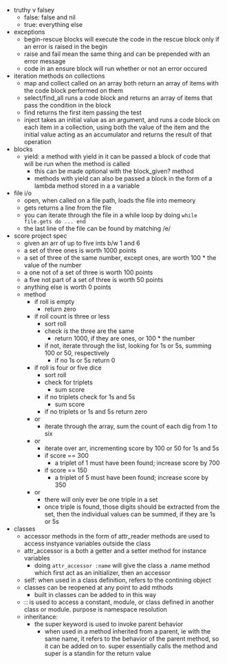 * truthy v falsey
  * false: false and nil
  * true: everything else
* exceptions
  * begin-rescue blocks will execute the code in the rescue block only if an error is raised in the begin
  * raise and fail mean the same thing and can be prepended with an error message
  * code in an ensure block will run whether or not an error occured
* iteration methods on collections
  * map and collect called on an array both return an array of items with the code block performed on them 
  * select/find_all runs a code block and returns an array of items that pass the condition in the block
  * find returns the first item passing the test
  * inject takes an initial value as an argument, and runs a code block on each item in a collection, using both the value of the item and the initial value acting as an accumulator and returns the result of that operation
* blocks
  * yield: a method with yield in it can be passed a block of code that will be run when the method is called
    * this can be made optional with the block_given? method
    * methods with yield can also be passed a block in the form of a lambda method stored in a a variable
* file i/o
  * open, when called on a file path, loads the file into memeory
  * gets returns a line from the file
  * you can iterate through the file in a while loop by doing `while file.gets do ... end`
  * the last line of the file can be found by matching /e/
* score project spec
  * given an arr of up to five ints b/w 1 and 6
  * a set of three ones is worth 1000 points
  * a set of three of the same number, except ones, are worth 100 * the value of the number
  * a one not of a set of three is worth 100 points
  * a five not part of a set of three is worth 50 points
  * anything else is worth 0 points
  * method
    * if roll is empty
      * return zero
    * if roll count is three or less
      * sort roll
      * check is the three are the same
        * return 1000, if they are ones, or 100 * the number 
      * if not, iterate through the list, looking for 1s or 5s, summing 100 or 50, respectively
        * if no 1s or 5s return 0
    * if roll is four or five dice
      * sort roll
      * check for triplets
        * sum score
      * if no triplets check for 1s and 5s
        * sum score
      * if no triplets or 1s and 5s return zero
    * or
      * iterate through the array, sum the count of each dig from 1 to six
    * or
      * iterate over arr, incrementing score by 100 or 50 for 1s and 5s
      * if score == 300
        * a triplet of 1 must have been found; increase score by 700
      * if score == 150
        * a triplet of 5 must have been found; increase score by 350 
    * or
      * there will only ever be one triple in a set
      * once triple is found, those digits should be extracted from the set, then the individual values can be summed, if they are 1s or 5s
* classes
  * accessor methods in the form of attr_reader methods are used to access instyance variables outside the class
  * attr_accessor is a both a getter and a setter method for instance variables
    * doing `attr_accessor :name` will give the class a .name method which first act as an initializer, then an accessor
  * self: when used in a class definition, refers to the contining object
  * classes can be reopened at any point to add mthods
    * built in classes can be added to in this way
  * :: is used to access a constant, module, or class defined in another class or module. purpose is namespace resolution
  * inheritance: 
    * the super keyword is used to invoke parent behavior
      * when used in a method inherited from a parent, ie with the same name, it refers to the behavior of the parent method, so it can be added on to. super essentially calls the method and super is a standin for the return value